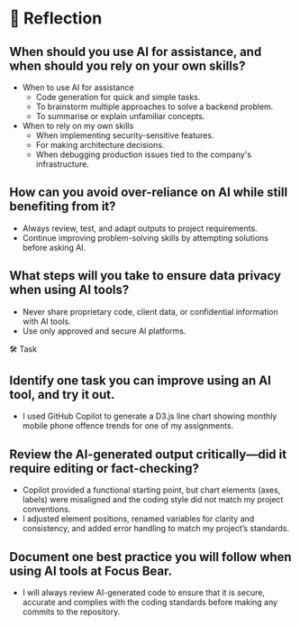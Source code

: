 # 📝 Reflection

## When should you use AI for assistance, and when should you rely on your own skills?
- When to use AI for assistance
    - Code generation for quick and simple tasks.
    - To brainstorm multiple approaches to solve a backend problem.
    - To summarise or explain unfamiliar concepts.
- When to rely on my own skills
    - When implementing security-sensitive features.
    - For making architecture decisions.
    - When debugging production issues tied to the company's infrastructure.

## How can you avoid over-reliance on AI while still benefiting from it?
- Always review, test, and adapt outputs to project requirements.
- Continue improving problem-solving skills by attempting solutions before asking AI.

## What steps will you take to ensure data privacy when using AI tools?
- Never share proprietary code, client data, or confidential information with AI tools.
- Use only approved and secure AI platforms.

🛠️ Task

## Identify one task you can improve using an AI tool, and try it out.
- I used GitHub Copilot to generate a D3.js line chart showing monthly mobile phone offence trends for one of my assignments. 

## Review the AI-generated output critically—did it require editing or fact-checking?
- Copilot provided a functional starting point, but chart elements (axes, labels) were misaligned and the coding style did not match my project conventions.
- I adjusted element positions, renamed variables for clarity and consistency, and added error handling to match my project’s standards.

## Document one best practice you will follow when using AI tools at Focus Bear.
- I will always review AI-generated code to ensure that it is secure, accurate and complies with the coding standards before making any commits to the repository.